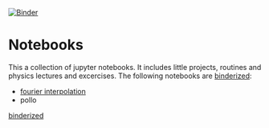 [![Binder](https://mybinder.org/badge_logo.svg)](https://mybinder.org/)

# Notebooks

This a collection of jupyter notebooks. It includes little projects, routines and physics lectures and excercises.
The following notebooks are [binderized](https://mybinder.org/):
- [fourier interpolation](https://mybinder.org/v2/gh/t3n0/notebooks/blob/main/routines/Fourier%20Interpolation.ipynb/HEAD)
- pollo


[binderized](https://mybinder.org/v2/gh/t3n0/notebooks/tree/main/HEAD)
